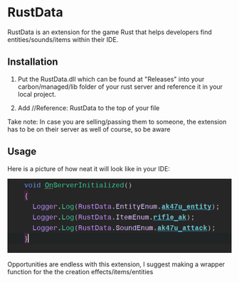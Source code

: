 ﻿# RustData 

RustData is an extension for the game Rust that helps developers find entities/sounds/items within their IDE.

## Installation

1. Put the RustData.dll which can be found at "Releases" into your carbon/managed/lib folder of your rust server and reference it in your local project.

2. Add //Reference: RustData to the top of your file


Take note: In case you are selling/passing them to someone, the extension has to be on their server as well of course, so be aware

## Usage

Here is a picture of how neat it will look like in your IDE:

![img.png](img.png)

Opportunities are endless with this extension, I suggest making a wrapper function for the the creation effects/items/entities
